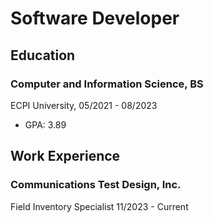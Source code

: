 # Software Developer

## Education
### Computer and Information Science, BS
ECPI University, 05/2021 - 08/2023
- GPA: 3.89

## Work Experience
### Communications Test Design, Inc.
Field Inventory Specialist
11/2023 - Current

